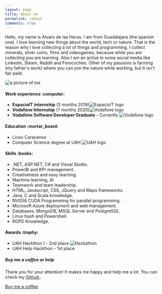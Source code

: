 ```yaml
---
layout: page
title: About me
permalink: /about
comments: true
---
```


<div class="row justify-content-between">
<div class="col-md-8 pr-5">

<p>Hello, my name is Alvaro de las Heras. I am from Guadalajara (the spanish one). I love learning new things about the world, tech or nature. That is the reason why I love collecting a lot of things and programming.
I collect minerals, silver coins, films and videogames, because while you are collecting you are learning. Also I am an active in some social media like Linkedin, Steam, Reddit and Forocoches. Other of my passions is farming (my father's work) where you can join the nature while working, but It isn't fair paid.</p>

<p class="mb-5"><img class="shadow-lg" src="{{site.baseurl}}/assets/images/about.png" alt="a picture of me" /></p>
<h4>Work experience :computer:</h4>
<ul>
  <li><b>EspacioIT internship</b> (3 months 2019)<img src="{{ site.baseurl }}/assets/images/eit.png" alt="EspacioIT logo" class="about-img"></li>
  <li><b>Vodafone Internship</b> (7 months 2020)<img src="{{ site.baseurl }}/assets/images/vodafone.png" alt="Vodafone logo"  class="about-img"></li>
  <li><b>Vodafone Software Developer Graduate</b> - Currently <img src="{{ site.baseurl }}/assets/images/vodafone.png" alt="Vodafone logo"  class="about-img"></li>
</ul>

<h4>Education :mortar_board:</h4>
<ul>
<li>Liceo Caracense</li>
<li>Computer Science degree at UAH <img src="{{ site.baseurl }}/assets/images/uah.png" alt="UAH logo"></li>
</ul>
<h4>Skills :books:</h4>
<ul> 
<li> .NET, ASP.NET, C# and Visual Studio. <div class="circle" id="circles-1"></div></li>
<li> PowerBI and KPI management.</li>
<li> Creativeness and easy learning.</li>
<li> Machine learning, AI</li>
<li> Teamwork and team leadership.</li>
<li> HTML, Javascript, CSS, JQuery and Maps frameworks.</li>
<li> Java, C and Scala knowledge.</li>
<li> NVIDIA CUDA Programming for parallel programming. </li>
<li> Microsoft Azure deployment and web management.</li>
<li> Databases: MongoDB, MSQL Server and PostgreSQL.</li>
<li> Linux bash and Powershell.</li>
<li> RGPD Knowledge.</li>
  </ul>
  <h4>Awards :trophy:</h4>
  <ul>
  <li>UAH Hackthon I - 2nd place <img src="{{ site.baseurl }}/assets/images/hackathon.png" alt="Hackathon"></li>
  <li>UAH Help Hackthon - 1st place</li>
  </ul>
</div>

<div class="col-md-4">

<div class="sticky-top sticky-top-80">
<h5>Buy me a coffee or help</h5>

<p>Thank you for your attention! It makes me happy and help me a lot. You can check my <a target="_blank" href="https://github.com/Alvarohf">Github <i class="fab fa-github"></i></a>.</p>

<a target="_blank" href="https://paypal.me/delasHerasF" class="btn btn-danger">Buy me a coffee <i class="fas fa-coffee"></i></a>

</div>
</div>
</div>
